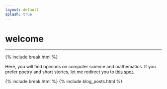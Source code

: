 ```yaml
---
layout: default
splash: true
---
```


# welcome

-------------
{% include break.html %}

Here, you will find opinions on computer science and mathematics. If you prefer poetry and short stories, let me redirect you to [this spot](http://themustachefactory.com).

{% include break.html %}
{% include blog_posts.html %}